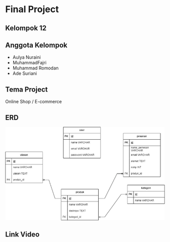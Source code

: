 # Final Project

## Kelompok 12

## Anggota Kelompok

- Aulya Nuraini
- MuhammadFajri
- Muhammad Romodan
- Ade Suriani

## Tema Project

Online Shop / E-commerce

## ERD

![Alt text](diagram.png)

## Link Video
